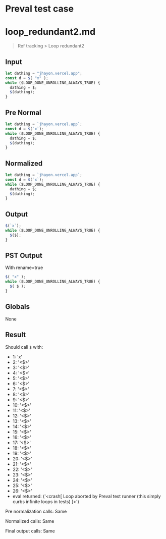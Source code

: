 # Preval test case

# loop_redundant2.md

> Ref tracking > Loop redundant2

## Input

`````js filename=intro
let dathing = "jhayon.vercel.app";
const d = $( "x" );
while ($LOOP_DONE_UNROLLING_ALWAYS_TRUE) {
  dathing = $;
  $(dathing);
}
`````

## Pre Normal

`````js filename=intro
let dathing = `jhayon.vercel.app`;
const d = $(`x`);
while ($LOOP_DONE_UNROLLING_ALWAYS_TRUE) {
  dathing = $;
  $(dathing);
}
`````

## Normalized

`````js filename=intro
let dathing = `jhayon.vercel.app`;
const d = $(`x`);
while ($LOOP_DONE_UNROLLING_ALWAYS_TRUE) {
  dathing = $;
  $(dathing);
}
`````

## Output

`````js filename=intro
$(`x`);
while ($LOOP_DONE_UNROLLING_ALWAYS_TRUE) {
  $($);
}
`````

## PST Output

With rename=true

`````js filename=intro
$( "x" );
while ($LOOP_DONE_UNROLLING_ALWAYS_TRUE) {
  $( $ );
}
`````

## Globals

None

## Result

Should call `$` with:
 - 1: 'x'
 - 2: '<$>'
 - 3: '<$>'
 - 4: '<$>'
 - 5: '<$>'
 - 6: '<$>'
 - 7: '<$>'
 - 8: '<$>'
 - 9: '<$>'
 - 10: '<$>'
 - 11: '<$>'
 - 12: '<$>'
 - 13: '<$>'
 - 14: '<$>'
 - 15: '<$>'
 - 16: '<$>'
 - 17: '<$>'
 - 18: '<$>'
 - 19: '<$>'
 - 20: '<$>'
 - 21: '<$>'
 - 22: '<$>'
 - 23: '<$>'
 - 24: '<$>'
 - 25: '<$>'
 - 26: '<$>'
 - eval returned: ('<crash[ Loop aborted by Preval test runner (this simply curbs infinite loops in tests) ]>')

Pre normalization calls: Same

Normalized calls: Same

Final output calls: Same
